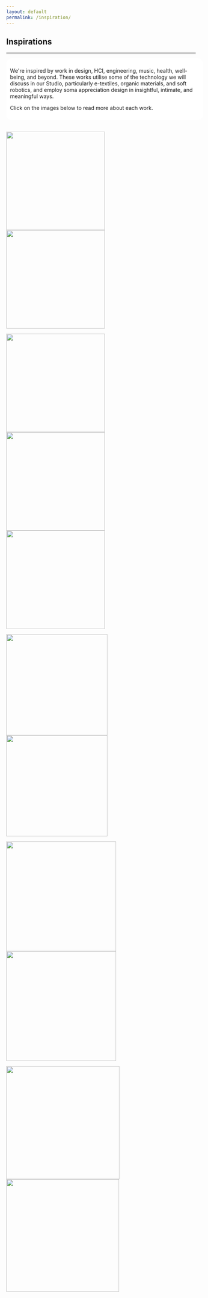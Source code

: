 ```yaml
---
layout: default
permalink: /inspiration/
---
```


## Inspirations
<hr />
<div style="border-radius:15px;-webkit-border-radius:15px;-moz-border-radius:15px;width:100%;float:center;background-color:white;margin-left:0;padding:10px;text-align:left;">
<p>We're inspired by work in design, HCI, engineering, music, health, well-being, and beyond. These works utilise some of the technology we will discuss in our Studio, particularly e-textiles, organic materials, and soft robotics, and employ soma appreciation design in insightful, intimate, and meaningful ways.</p>

<p>Click on the images below to read more about each work.</p>
</div>
<br />

<a href="https://doi.org/10.1145/3411764.3445628" target="blank"><img src="https://meaningfuldesign.github.io/docs/images/inspirations/Image1_BreathingShell.png" alt="" style="height:262px;"></a>
<a href="https://doi.org/10.1145/3519391.3519412" target="blank"><img src="https://meaningfuldesign.github.io/docs/images/inspirations/Image2_SingingKnit.png" alt="" style="height:262px;"></a>
<!--  -->
<a href="https://doi.org/10.1371/journal.pone.0259838" target="blank"><img src="https://meaningfuldesign.github.io/docs/images/inspirations/Image3_CalmingCushion.png" alt="" style="height:262px;"></a>
<a href="https://doi.org/10.1145/3490149.3501330" target="blank"><img src="https://meaningfuldesign.github.io/docs/images/inspirations/Image4_BreathingScarf.png" alt="" style="height:262px;"></a>
<a href="https://doi.org/10.1145/3357236.3395573" target="blank"><img src="https://meaningfuldesign.github.io/docs/images/inspirations/Image5_Monarch.png" alt="" style="height:262px;"></a>
<!--  -->
<a href="https://doi.org/10.1145/3374920.3374954" target="blank"><img src="https://meaningfuldesign.github.io/docs/images/inspirations/Image6_WearableBits.png" alt="" style="height:269px;"></a>
<a href="https://doi.org/10.1109/MPRV.2021.3088153" target="blank"><img src="https://meaningfuldesign.github.io/docs/images/inspirations/Image7_SmartTrousers.png" alt="" style="height:269px;"></a>
<!--  -->
<a href="https://doi.org/10.1145/3491102.3517711" target="blank"><img src="https://meaningfuldesign.github.io/docs/images/inspirations/Image8_ReClaym.png" alt="" style="height:292px;"></a>
<a href="https://doi.org/10.1145/3519391.3519394" target="blank"><img src="https://meaningfuldesign.github.io/docs/images/inspirations/Image9_Pudica.png" alt="" style="height:292px;"></a>
<!--  -->
<a href="https://doi.org/10.1145/3430524.3446065" target="blank"><img src="https://meaningfuldesign.github.io/docs/images/inspirations/Image10_PheB.png" alt="" style="height:301px;"></a>
<a href="https://doi.org/10.1145/2858036.2858192" target="blank"><img src="https://meaningfuldesign.github.io/docs/images/inspirations/Image11_WearAScreen.png" alt="" style="height:300px;"></a>

<!-- <div class="container">
            <div class="gallery">
                <figure class="gallery__item gallery__item--1">
                    <img src="https://meaningfuldesign.github.io/docs/images/inspirations/Image1_BreathingShell.png" alt="Gallery image 1" class="gallery__img">
                </figure>
                <figure class="gallery__item gallery__item--2">
                    <img src="https://meaningfuldesign.github.io/docs/images/inspirations/Image2_SingingKnit.png" alt="Gallery image 1" class="gallery__img">
                </figure>
                <figure class="gallery__item gallery__item--3">
                    <img src="https://meaningfuldesign.github.io/docs/images/inspirations/Image3_CalmingCushion.png" alt="Gallery image 1" class="gallery__img">
                </figure>
                <figure class="gallery__item gallery__item--4">
                    <img src="https://meaningfuldesign.github.io/docs/images/inspirations/Image4_BreathingScarf.png" alt="Gallery image 1" class="gallery__img">
                </figure>
                <figure class="gallery__item gallery__item--5">
                    <img src="https://meaningfuldesign.github.io/docs/images/inspirations/Image5_Monarch.png" alt="Gallery image 1" class="gallery__img">
                </figure>
                <figure class="gallery__item gallery__item--6">
                    <img src="https://meaningfuldesign.github.io/docs/images/inspirations/Image6_WearableBits.png" alt="Gallery image 1" class="gallery__img">
                </figure>
           		<figure class="gallery__item gallery__item--6">
                    <img src="https://meaningfuldesign.github.io/docs/images/inspirations/Image7_SmartTrousers.png" alt="Gallery image 1" class="gallery__img">
                </figure>
                <figure class="gallery__item gallery__item--6">
                    <img src="https://meaningfuldesign.github.io/docs/images/inspirations/Image8_ReClaym.png" alt="Gallery image 1" class="gallery__img">
                </figure>
                <figure class="gallery__item gallery__item--6">
                    <img src="https://meaningfuldesign.github.io/docs/images/inspirations/Image9_Pudica.png" alt="Gallery image 1" class="gallery__img">
                </figure>
               <figure class="gallery__item gallery__item--6">
                    <img src="https://meaningfuldesign.github.io/docs/images/inspirations/Image10_PheB.png" alt="Gallery image 1" class="gallery__img">
                </figure>
               <figure class="gallery__item gallery__item--6">
                    <img src="https://meaningfuldesign.github.io/docs/images/inspirations/Image11_WearAScreen.png" alt="Gallery image 1" class="gallery__img">
                </figure>
            </div>
        </div> -->



<!-- This page will likely be setup by 12 January~ 
Please check back soon! -->